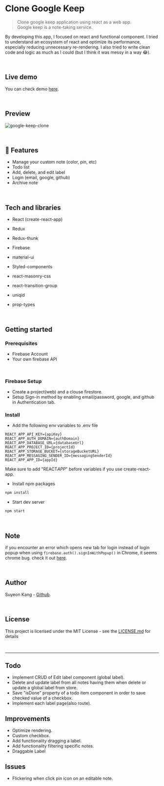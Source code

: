 # Clone Google Keep

> Clone google keep application using react as a web app.<br>
> Google keep is a note-taking service.

By developing this app, I focused on react and functional component. I tried to understand an ecosystem of react and optimize its performance, especially reducing unnecessary re-rendering. I also tried to write clean code and logic as much as I could (but I think it was messy in a way 😂).

<br>

## Live demo

You can check demo [here](https://clone-google-keep.netlify.app).

<br>

## Preview

![google-keep-clone](https://user-images.githubusercontent.com/55128990/94229615-fe6d8d80-ff3a-11ea-93f9-3ae250be241e.gif)

<br>

## 💫 Features

- Manage your custom note (color, pin, etc)
- Todo list
- Add, delete, and edit label
- Login (email, google, github)
- Archive note

<br>

## Tech and libraries

- React (create-react-app)
- Redux
- Redux-thunk
- Firebase

- material-ui
- Styled-components
- react-masonry-css
- react-transition-group
- uniqid
- prop-types

<br>

## Getting started

### Prerequisites

- Firebase Account
- Your own firebase API

<br>

### Firebase Setup

- Create a project(web) and a clouse firestore.
- Setup Sign-in method by enabling email/password, google, and github in Authentication tab.

### Install

- Add the following env variables to .env file

```
REACT_APP_API_KEY={apiKey}
REACT_APP_AUTH_DOMAIN={authDomain}
REACT_APP_DATABASE_URL={databaseUrl}
REACT_APP_PROJECT_ID={projectId}
REACT_APP_STORAGE_BUCKET={storageBucketURL}
REACT_APP_MESSAGING_SENDER_ID={messagingSenderId}
REACT_APP_APP_ID={appId}
```

Make sure to add "REACT*APP*" before variables if you use create-react-app.

- Install npm packages

```bash
npm install
```

- Start dev server

```bash
npm start
```

<br>

## Note

if you encounter an error which opens new tab for login instead of login popup when using `firebase.auth().signInWithPopup()` in Chrome, it seems chrome bug. check it out [here](https://github.com/firebase/firebase-js-sdk/issues/63).

<br>

## Author

Suyeon Kang - [Github](https://github.com/suyeonme).

<br>

## License

This project is licensed under the MIT License - see the [LICENSE.md](https://github.com/suyeonme/google-keep-clone/blob/e501a45b719258c1a1e2de9ac9ddb2233b9d8d88/LICENSE.md) for details

<br>

---

## Todo

- Implement CRUD of Edit label component (global label).
- Delete and update label from all notes having them when delete or update a global label from store.
- Save "isDone" property of a todo item component in order to save checked value of a checkbox.
- Implement each label page(also route).

## Improvements

- Optimize rendering.
- Custom checkbox.
- Add functionality dragging a label.
- Add functionality filtering specific notes.
- Draggable Label

## Issues

- Flickering when click pin icon on an editable note.
